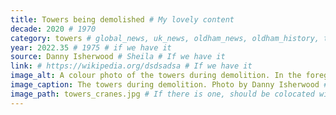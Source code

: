 ```yaml
---
title: Towers being demolished # My lovely content
decade: 2020 # 1970
category: towers # global_news, uk_news, oldham_news, oldham_history, towers, surrounding_estate # Always exactly one category
year: 2022.35 # 1975 # if we have it
source: Danny Isherwood # Sheila # If we have it
link: # https://wikipedia.org/dsdsadsa # If we have it
image_alt: A colour photo of the towers during demolition. In the foreground, there is industrial fencing and a red net being lifted to control debris, with demolition in progress on the tower in the background. Only one of the towers is in frame, and over half of it is rubble.  # If there is one
image_caption: The towers during demolition. Photo by Danny Isherwood # If there is one
image_path: towers_cranes.jpg # If there is one, should be colocated with the index.md file in the folder
---
```


